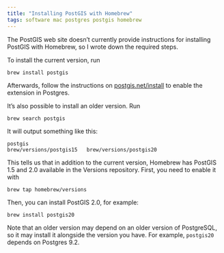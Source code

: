 ```yaml
---
title: "Installing PostGIS with Homebrew"
tags: software mac postgres postgis homebrew
---
```


The PostGIS web site doesn’t currently provide instructions for installing PostGIS with Homebrew, so I wrote down the required steps.

To install the current version, run

    brew install postgis
    
Afterwards, follow the instructions on [postgis.net/install](postgis.net/install) to enable the extension in Postgres.

It’s also possible to install an older version. Run

    brew search postgis
    
It will output something like this:

    postgis
    brew/versions/postgis15   brew/versions/postgis20
    
This tells us that in addition to the current version, Homebrew has PostGIS 1.5 and 2.0 available in the Versions repository. First, you need to enable it with

    brew tap homebrew/versions
    
Then, you can install PostGIS 2.0, for example:

    brew install postgis20
    
Note that an older version may depend on an older version of PostgreSQL, so it may install it alongside the version you have. For example, `postgis20` depends on Postgres 9.2.
